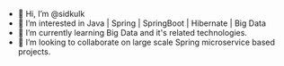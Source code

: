 - 👋 Hi, I’m @sidkulk
- 👀 I’m interested in Java | Spring | SpringBoot | Hibernate | Big Data
- 🌱 I’m currently learning Big Data and it's related technologies.
- 💞️ I’m looking to collaborate on large scale Spring microservice based projects.

<!---
sidkulk/sidkulk is a ✨ special ✨ repository because its `README.md` (this file) appears on your GitHub profile.
You can click the Preview link to take a look at your changes.
--->
